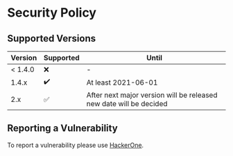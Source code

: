 # Security Policy

## Supported Versions

| Version  | Supported          | Until   |
| -------- | ------------------ | ------- |
| < 1.4.0  | :x:                | - |
| 1.4.x    | :heavy_check_mark: | At least 2021-06-01 |
| 2.x | :white_check_mark: | After next major version will be released new date will be decided |

## Reporting a Vulnerability

To report a vulnerability please use [HackerOne](https://hackerone.com/impresscms).
